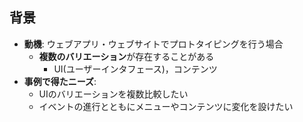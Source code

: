##  背景

* **動機**: ウェブアプリ・ウェブサイトでプロトタイピングを行う場合
  * **複数のバリエーション**が存在することがある
    * UI(ユーザーインタフェース)，コンテンツ
* **事例で得たニーズ**: 
  * UIのバリエーションを複数比較したい
  * イベントの進行とともにメニューやコンテンツに変化を設けたい
